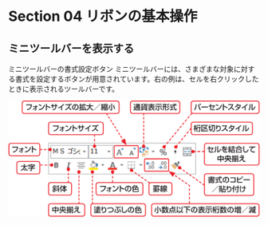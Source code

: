 # Section 04 リボンの基本操作

## ミニツールバーを表示する

ミニツールバーの書式設定ボタン
ミニツールバーには、さまざまな対象に対する書式を設定するボタンが用意されています。右の例は、セルを右クリックしたときに表示されるツールバーです。

![](003.png)

